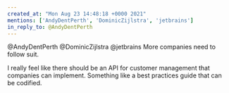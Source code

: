 ```yaml
---
created_at: "Mon Aug 23 14:48:18 +0000 2021"
mentions: ['AndyDentPerth', 'DominicZijlstra', 'jetbrains']
in_reply_to: @AndyDentPerth
---
```


@AndyDentPerth @DominicZijlstra @jetbrains More companies need to follow suit.

I really feel like there should be an API for customer management that companies can implement. Something like a best practices guide that can be codified.